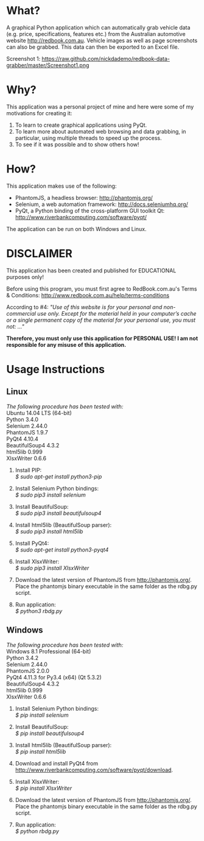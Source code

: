 What?
=====
A graphical Python application which can automatically grab vehicle data (e.g. price, specifications, features etc.) from the Australian automotive website http://redbook.com.au. Vehicle images as well as page screenshots can also be grabbed. This data can then be exported to an Excel file.

Screenshot 1: https://raw.github.com/nickdademo/redbook-data-grabber/master/Screenshot1.png

Why?
====
This application was a personal project of mine and here were some of my motivations for creating it:  
1. To learn to create graphical applications using PyQt.  
2. To learn more about automated web browsing and data grabbing, in particular, using multiple threads to speed up the process.  
3. To see if it was possible and to show others how!  

How?
====
This application makes use of the following:  
- PhantomJS, a headless browser: http://phantomjs.org/  
- Selenium, a web automation framework: http://docs.seleniumhq.org/  
- PyQt, a Python binding of the cross-platform GUI toolkit Qt: http://www.riverbankcomputing.com/software/pyqt/  

The application can be run on both Windows and Linux.

DISCLAIMER
==========
This application has been created and published for EDUCATIONAL purposes only!

Before using this program, you must first agree to RedBook.com.au's Terms & Conditions: http://www.redbook.com.au/help/terms-conditions

According to #4: _"Use of this website is for your personal and non-commercial use only. Except for the material held in your computer’s cache or a single permanent copy of the material for your personal use, you must not: ..."_

**Therefore, you must only use this application for PERSONAL USE! I am not responsible for any misuse of this application.**

Usage Instructions
==================
Linux
-----
_The following procedure has been tested with:_  
Ubuntu 14.04 LTS (64-bit)  
Python 3.4.0  
Selenium 2.44.0  
PhantomJS 1.9.7  
PyQt4 4.10.4  
BeautifulSoup4 4.3.2  
html5lib 0.999  
XlsxWriter 0.6.6  

1. Install PIP:  
_$ sudo apt-get install python3-pip_

2. Install Selenium Python bindings:  
_$ sudo pip3 install selenium_

3. Install BeautifulSoup:  
_$ sudo pip3 install beautifulsoup4_

4. Install html5lib (BeautifulSoup parser):  
_$ sudo pip3 install html5lib_

5. Install PyQt4:  
_$ sudo apt-get install python3-pyqt4_

6. Install XlsxWriter:  
_$ sudo pip3 install XlsxWriter_

7. Download the latest version of PhantomJS from http://phantomjs.org/. Place the phantomjs binary executable in the same folder as the rdbg.py script.

8. Run application:  
_$ python3 rbdg.py_

Windows
-------
_The following procedure has been tested with:_  
Windows 8.1 Professional (64-bit)  
Python 3.4.2  
Selenium 2.44.0  
PhantomJS 2.0.0  
PyQt4 4.11.3 for Py3.4 (x64) (Qt 5.3.2)  
BeautifulSoup4 4.3.2  
html5lib 0.999  
XlsxWriter 0.6.6  

1. Install Selenium Python bindings:  
_$ pip install selenium_

2. Install BeautifulSoup:  
_$ pip install beautifulsoup4_

3. Install html5lib (BeautifulSoup parser):  
_$ pip install html5lib_

4. Download and install PyQt4 from http://www.riverbankcomputing.com/software/pyqt/download.

5. Install XlsxWriter:  
_$ pip install XlsxWriter_

6. Download the latest version of PhantomJS from http://phantomjs.org/. Place the phantomjs binary executable in the same folder as the rdbg.py script.

7. Run application:  
_$ python rbdg.py_
